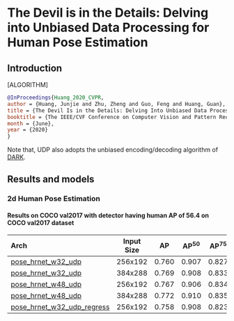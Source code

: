 # The Devil is in the Details: Delving into Unbiased Data Processing for Human Pose Estimation

## Introduction

[ALGORITHM]

```bibtex
@InProceedings{Huang_2020_CVPR,
author = {Huang, Junjie and Zhu, Zheng and Guo, Feng and Huang, Guan},
title = {The Devil Is in the Details: Delving Into Unbiased Data Processing for Human Pose Estimation},
booktitle = {The IEEE/CVF Conference on Computer Vision and Pattern Recognition (CVPR)},
month = {June},
year = {2020}
}
```

Note that, UDP also adopts the unbiased encoding/decoding algorithm of [DARK](/configs/top_down/darkpose/README.md).

## Results and models

### 2d Human Pose Estimation

#### Results on COCO val2017 with detector having human AP of 56.4 on COCO val2017 dataset

| Arch  | Input Size | AP | AP<sup>50</sup> | AP<sup>75</sup> | AR | AR<sup>50</sup> | ckpt | log |
| :----------------- | :-----------: | :------: | :------: | :------: | :------: | :------: |:------: |:------: |
| [pose_hrnet_w32_udp](/configs/top_down/udp/coco/hrnet_w32_coco_256x192_udp.py)  | 256x192 | 0.760 | 0.907 | 0.827 | 0.811 | 0.945 | [ckpt](https://download.openmmlab.com/mmpose/top_down/udp/hrnet_w32_coco_256x192_udp-aba0be42_20210220.pth) | [log](https://download.openmmlab.com/mmpose/top_down/udp/hrnet_w32_coco_256x192_udp_20210220.log.json) |
| [pose_hrnet_w32_udp](/configs/top_down/udp/coco/hrnet_w32_coco_384x288_udp.py)  | 384x288 | 0.769 | 0.908 | 0.833 | 0.817 | 0.944 | [ckpt](https://download.openmmlab.com/mmpose/top_down/udp/hrnet_w32_coco_384x288_udp-e97c1a0f_20210223.pth) | [log](https://download.openmmlab.com/mmpose/top_down/udp/hrnet_w32_coco_384x288_udp_20210223.log.json) |
| [pose_hrnet_w48_udp](/configs/top_down/udp/coco/hrnet_w48_coco_256x192_udp.py)  | 256x192 | 0.767 | 0.906 | 0.834 | 0.817 | 0.945 | [ckpt](https://download.openmmlab.com/mmpose/top_down/udp/hrnet_w48_coco_256x192_udp-2554c524_20210223.pth) | [log](https://download.openmmlab.com/mmpose/top_down/udp/hrnet_w48_coco_256x192_udp_20210223.log.json) |
| [pose_hrnet_w48_udp](/configs/top_down/udp/coco/hrnet_w48_coco_384x288_udp.py)  | 384x288 | 0.772 | 0.910 | 0.835 | 0.820 | 0.945 | [ckpt](https://download.openmmlab.com/mmpose/top_down/udp/hrnet_w48_coco_384x288_udp-0f89c63e_20210223.pth) | [log](https://download.openmmlab.com/mmpose/top_down/udp/hrnet_w48_coco_384x288_udp_20210223.log.json) |
| [pose_hrnet_w32_udp_regress](/configs/top_down/udp/coco/hrnet_w32_coco_256x192_udp_regress.py)  | 256x192 | 0.758 | 0.908 | 0.823 | 0.812 | 0.943 | [ckpt](https://download.openmmlab.com/mmpose/top_down/udp/hrnet_w32_coco_256x192_udp_regress-be2dbba4_20210222.pth) | [log](https://download.openmmlab.com/mmpose/top_down/udp/hrnet_w32_coco_256x192_udp_regress_20210222.log.json) |
